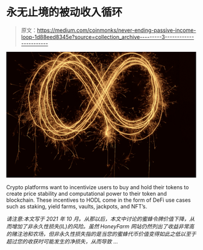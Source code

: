 # 永无止境的被动收入循环

> 原文：<https://medium.com/coinmonks/never-ending-passive-income-loop-1d88eed8345e?source=collection_archive---------3----------------------->

![](img/7783d73400edb23415a8259e2637ac43.png)

Crypto platforms want to incentivize users to buy and hold their tokens to create price stability and computational power to their token and blockchain. These incentives to HODL come in the form of DeFi use cases such as staking, yield farms, vaults, jackpots, and NFT’s.

*请注意:本文写于 2021 年 10 月。从那以后，本文中讨论的蜜蜂令牌价值下降，从而增加了非永久性损失(IL)的风险。虽然 HoneyFarm 网站仍然列出了收益非常高的赌注池和农场，但非永久性损失指的是当您的蜜蜂代币价值变得如此之低以至于超过您的收获时可能发生的净损失，从而导致* …